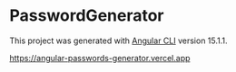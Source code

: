 # PasswordGenerator

This project was generated with [Angular CLI](https://github.com/angular/angular-cli) version 15.1.1.

https://angular-passwords-generator.vercel.app
